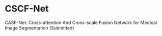 # CSCF-Net
CASF-Net: Cross-attention And Cross-scale Fusion Network for Medical Image Segmentation (Submitted)
